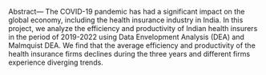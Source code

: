 Abstract— The COVID-19 pandemic has had a significant impact on the global economy, including the health insurance industry in India. In this project, we analyze the efficiency and productivity of Indian health insurers in the period of 2019-2022 using Data Envelopment Analysis (DEA) and Malmquist DEA. We find that the average efficiency and productivity of the health insurance firms declines during the three years and different firms experience diverging trends.
